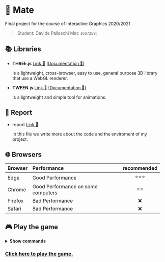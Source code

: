# 🌳 Mate

Final project for the course of Interactive Graphics 2020/2021.

>Student: Davide Palleschi Mat: `1697259`;

## 📚 Libraries

-   **THREE.js** [Link 🔗](https://threejs.org/) [[Documentation 🔗](https://threejs.org/docs/)]

    Is a lightweight, cross-browser, easy to use, general purpose 3D library that use a WebGL renderer.

-   **TWEEN.js** [Link 🔗](https://github.com/tweenjs/tween.js/) [[Documentation 🔗](https://github.com/tweenjs/tween.js/blob/master/docs/user_guide.md)]

    Is a lightweight and simple tool for animations.

## 📜 Report

-   report [Link 🔗](./Report.pdf)

    In this file we write more about the code and the enviroment of my project.

## 🌐 Browsers

|Browser|Performance|recommended|
|:---|:---|:---:|
|Edge|Good Performance|⭐⭐⭐|
|Chrome|Good Performance on some computers|⭐⭐|
|Firefox|Bad Performance|❌|
|Safari|Bad Performance|❌|

## 🎮 Play the game

<details><summary><b>Show commands</b></summary>

- `W` : Move forward
- `A` : Move leftward
- `S` : Move backward
- `D` : Move rightward

</details>

### [Click here to play the game.](https://sapienzainteractivegraphicscourse.github.io/final-project-dp-final-project/)



